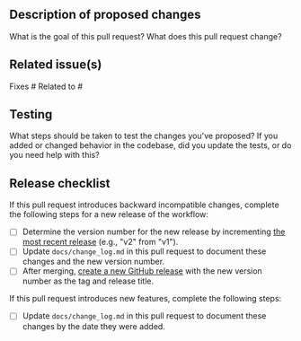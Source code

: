 ## Description of proposed changes

What is the goal of this pull request? What does this pull request change?

## Related issue(s)

<!-- Start typing the name of a related issue and GitHub will auto-suggest the issue number for you.  -->
Fixes #
Related to #

## Testing

What steps should be taken to test the changes you've proposed?
If you added or changed behavior in the codebase, did you update the tests, or do you need help with this?

## Release checklist

If this pull request introduces backward incompatible changes, complete the following steps for a new release of the workflow:

 - [ ] Determine the version number for the new release by incrementing [the most recent release](https://github.com/nextstrain/ncov/releases) (e.g., "v2" from "v1").
 - [ ] Update `docs/change_log.md` in this pull request to document these changes and the new version number.
 - [ ] After merging, [create a new GitHub release](https://github.com/nextstrain/ncov/releases/new) with the new version number as the tag and release title.

If this pull request introduces new features, complete the following steps:

 - [ ] Update `docs/change_log.md` in this pull request to document these changes by the date they were added.

<!-- 🙌 Thank you for contributing to Nextstrain! ✨ -->
